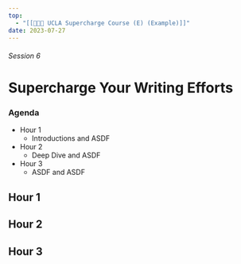 ```yaml
---
top:
  - "[[👨🏻‍🏫 UCLA Supercharge Course (E) (Example)]]"
date: 2023-07-27
---
```


###### Session 6
# Supercharge Your Writing Efforts

### Agenda
- Hour 1
	- Introductions and ASDF
- Hour 2
	- Deep Dive and ASDF
- Hour 3
	- ASDF and ASDF

## Hour 1


## Hour 2


## Hour 3


